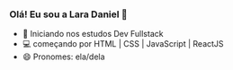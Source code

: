 ### Olá! Eu sou a Lara Daniel 👋

- 🌱 Iniciando nos estudos Dev Fullstack
- 💻 começando por HTML | CSS | JavaScript | ReactJS 
- 😄 Pronomes: ela/dela

